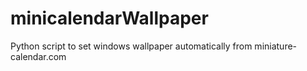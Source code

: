 # minicalendarWallpaper
Python script to set windows wallpaper automatically from miniature-calendar.com
